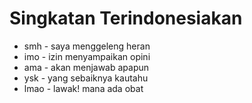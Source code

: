 # Singkatan Terindonesiakan

* smh - saya menggeleng heran
* imo - izin menyampaikan opini
* ama - akan menjawab apapun
* ysk - yang sebaiknya kautahu
* lmao - lawak! mana ada obat
